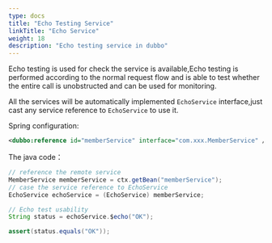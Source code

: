 ```yaml
---
type: docs
title: "Echo Testing Service"
linkTitle: "Echo Service"
weight: 18
description: "Echo testing service in dubbo"
---
```


Echo testing is used for check the service is available,Echo testing is performed according to the normal request flow and is able to test whether the entire call is unobstructed and can be used for monitoring.

All the services will be automatically implemented `EchoService` interface,just cast any service reference to `EchoService` to use it.

Spring configuration:

```xml
<dubbo:reference id="memberService" interface="com.xxx.MemberService" />
```

The java code：

```java
// reference the remote service
MemberService memberService = ctx.getBean("memberService");
// case the service reference to EchoService
EchoService echoService = (EchoService) memberService;

// Echo test usability
String status = echoService.$echo("OK");

assert(status.equals("OK"));
```
